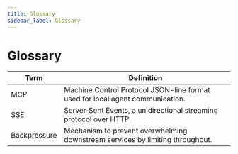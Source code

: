 ```yaml
---
title: Glossary
sidebar_label: Glossary
---
```


# Glossary

| Term | Definition |
| ------ | ----------- |
| MCP | Machine Control Protocol JSON-line format used for local agent communication. |
| SSE | Server‑Sent Events, a unidirectional streaming protocol over HTTP. |
| Backpressure | Mechanism to prevent overwhelming downstream services by limiting throughput. |
